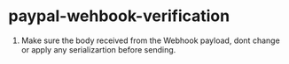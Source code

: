 # paypal-wehbook-verification
1. Make sure the body received from the Webhook payload, dont change or apply any serializartion before sending.
